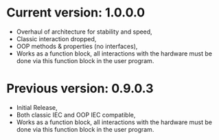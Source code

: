 # Current version: 1.0.0.0 
- Overhaul of architecture for stability and speed,
- Classic interaction dropped,
- OOP methods & properties (no interfaces), 
- Works as a function block, all interactions with the hardware must be done via this function block in the user program.

# Previous version: 0.9.0.3
- Initial Release,
- Both classic IEC and OOP IEC compatible,
- Works as a function block, all interactions with the hardware must be done via this function block in the user program.
